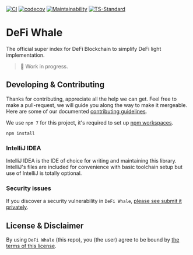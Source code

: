 [![CI](https://github.com/DeFiCh/whale/actions/workflows/ci.yml/badge.svg)](https://github.com/DeFiCh/whale/actions/workflows/ci.yml)
[![codecov](https://codecov.io/gh/DeFiCh/whale/branch/main/graph/badge.svg?token=kBCC9qSRrA)](https://codecov.io/gh/DeFiCh/whale)
[![Maintainability](https://api.codeclimate.com/v1/badges/593ffda9c1d91261a37b/maintainability)](https://codeclimate.com/github/DeFiCh/whale/maintainability)
[![TS-Standard](https://badgen.net/badge/code%20style/ts-standard/blue?icon=typescript)](https://github.com/standard/ts-standard)

# DeFi Whale

The official super index for DeFi Blockchain to simplify DeFi light implementation.

> 🚧 Work in progress.

## Developing & Contributing

Thanks for contributing, appreciate all the help we can get. Feel free to make a pull-request, we will guide you along
the way to make it mergeable. Here are some of our documented [contributing guidelines](CONTRIBUTING.md).

We use `npm 7` for this project, it's required to set
up [npm workspaces](https://docs.npmjs.com/cli/v7/using-npm/workspaces).

```shell
npm install
```

### IntelliJ IDEA

IntelliJ IDEA is the IDE of choice for writing and maintaining this library. IntelliJ's files are included for
convenience with basic toolchain setup but use of IntelliJ is totally optional.

### Security issues

If you discover a security vulnerability in `DeFi Whale`,
[please see submit it privately](https://github.com/DeFiCh/.github/blob/main/SECURITY.md).

## License & Disclaimer

By using `DeFi Whale` (this repo), you (the user) agree to be bound by [the terms of this license](LICENSE).
